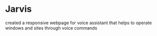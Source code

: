 # Jarvis
created a responsive webpage for voice assistant that helps to operate windows and sites through voice commands
